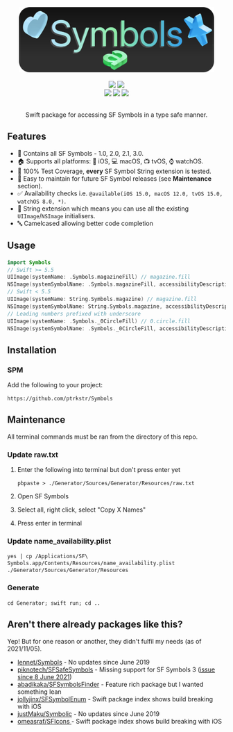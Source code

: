 <div align="center">
  <img src="Assets/logo/logo.svg" height=150pt/>
  <br>
  <br>
  <div>
      <a href="https://swiftpackageindex.com/ptrkstr/Symbols"><img src="https://img.shields.io/endpoint?url=https%3A%2F%2Fswiftpackageindex.com%2Fapi%2Fpackages%2Fptrkstr%2FSymbols%2Fbadge%3Ftype%3Dplatforms"/></a>
      <a href="https://swiftpackageindex.com/ptrkstr/Symbols"><img src="https://img.shields.io/endpoint?url=https%3A%2F%2Fswiftpackageindex.com%2Fapi%2Fpackages%2Fptrkstr%2FSymbols%2Fbadge%3Ftype%3Dswift-versions"/></a>
      <br>
      <a href="https://github.com/apple/swift-package-manager" alt="Symbols on Swift Package Manager"><img src="https://img.shields.io/badge/Swift%20Package%20Manager-compatible-brightgreen.svg" /></a>
      <a href="https://github.com/ptrkstr/Symbols/actions/workflows/swift.yml"><img src="https://github.com/ptrkstr/Symbols/actions/workflows/Update Code Coverage.yml/badge.svg"/></a>
      <a href="https://codecov.io/gh/ptrkstr/Symbols"><img src="https://codecov.io/gh/ptrkstr/Symbols/branch/develop/graph/badge.svg?token=wQR49d2DsA"/></a>
  </div>
    <br>
  <p>
    Swift package for accessing SF Symbols in a type safe manner.
  </p>
</div>


## Features

- 💫 Contains all SF Symbols - 1.0, 2.0, 2.1, 3.0.
- 🏠 Supports all platforms: 📱 iOS, 💻 macOS, 📺 tvOS, ⌚️ watchOS.
- 💯 100% Test Coverage, **every** SF Symbol String extension is tested.
- 👷 Easy to maintain for future SF Symbol releases (see **Maintenance** section).
- ✅ Availability checks i.e. `@available(iOS 15.0, macOS 12.0, tvOS 15.0, watchOS 8.0, *)`.
- 🧵 String extension which means you can use all the existing `UIImage`/`NSImage` initialisers.
- 🔤 Camelcased allowing better code completion

## Usage

```swift
import Symbols
// Swift >= 5.5 
UIImage(systemName: .Symbols.magazineFill) // magazine.fill
NSImage(systemSymbolName: .Symbols.magazineFill, accessibilityDescription: nil) // magazine.fill
// Swift < 5.5
UIImage(systemName: String.Symbols.magazine) // magazine.fill
NSImage(systemSymbolName: String.Symbols.magazine, accessibilityDescription: nil) // magazine.fill
// Leading numbers prefixed with underscore
UIImage(systemName: .Symbols._0CircleFill) // 0.circle.fill
NSImage(systemSymbolName: .Symbols._0CircleFill, accessibilityDescription: nil) // 0.circle.fill
```

## Installation

### SPM

Add the following to your project:

```
https://github.com/ptrkstr/Symbols
```

## Maintenance

All terminal commands must be ran from the directory of this repo.

### Update raw.txt

1. Enter the following into terminal but don't press enter yet
   
    ```
    pbpaste > ./Generator/Sources/Generator/Resources/raw.txt
    ```
    
2. Open SF Symbols

3. Select all, right click, select "Copy X Names"

4. Press enter in terminal

### Update name_availability.plist

```
yes | cp /Applications/SF\ Symbols.app/Contents/Resources/name_availability.plist ./Generator/Sources/Generator/Resources
```

### Generate

```
cd Generator; swift run; cd ..
```

## Aren't there already packages like this?

Yep! But for one reason or another, they didn't fulfil my needs (as of 2021/11/05).

- [lennet/Symbols](https://github.com/lennet/symbols) - No updates since June 2019
- [piknotech/SFSafeSymbols](https://github.com/piknotech/SFSafeSymbols) - Missing support for SF Symbols 3 ([issue since 8 June 2021](https://github.com/piknotech/SFSafeSymbols/issues/75))
- [abadikaka/SFSymbolsFinder](https://github.com/abadikaka/SFSymbolsFinder) - Feature rich package but I wanted something lean
- [jollyjinx/SFSymbolEnum](https://github.com/jollyjinx/SFSymbolEnum) - Swift package index shows build breaking with iOS
- [justMaku/Symbolic](https://github.com/justmaku/symbolic) - No updates since June 2019
- [omeasraf/SFIcons ](https://github.com/omeasraf/SFIcons) - Swift package index shows build breaking with iOS

